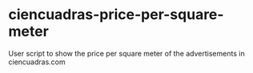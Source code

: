# ciencuadras-price-per-square-meter
User script to show the price per square meter of the advertisements in ciencuadras.com
